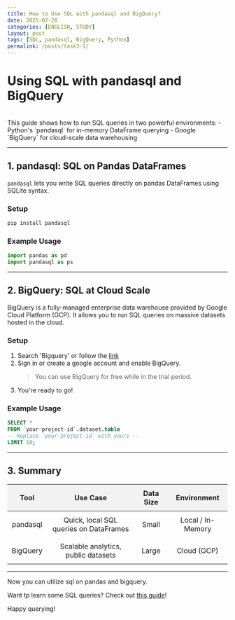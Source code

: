 ```yaml
---
title: How to Use SQL with pandasql and BigQuery?
date: 2025-07-28
categories: [ENGLISH, STUDY]
layout: post
tags: [SQL, pandasql, BigQuery, Python]
permalink: /posts/task3-1/
---
```


# Using SQL with pandasql and BigQuery
<br>
This guide shows how to run SQL queries in two powerful environments:
- Python's `pandasql` for in-memory DataFrame querying
- Google `BigQuery` for cloud-scale data warehousing

---

## 1. **pandasql**: SQL on Pandas DataFrames

`pandasql` lets you write SQL queries directly on pandas DataFrames using SQLite syntax.

### Setup
```bash
pip install pandasql
```

### Example Usage
```python
import pandas as pd
import pandasql as ps
```  

---  

## 2. **BigQuery**: SQL at Cloud Scale

BigQuery is a fully-managed enterprise data warehouse provided by Google Cloud Platform (GCP). It allows you to run SQL queries on massive datasets hosted in the cloud.

### Setup

1. Search 'Bigquery' or follow the [link](https://cloud.google.com/?hl=en) 
2. Sign in or create a google account and enable BigQuery.
   > You can use BigQuery for free while in the trial period.
3. You're ready to go!

### Example Usage

```sql
SELECT *
FROM `your-project-id`.dataset.table
-- Replace `your-project-id` with yours --   
LIMIT 10;
```  

---

## 3. Summary

<table style="width:100%; text-align:center; border-collapse: collapse;">
  <thead style="background-color:#f2f2f2;">
    <tr>
      <th style="padding: 10px;">Tool</th>
      <th style="padding: 10px;">Use Case</th>
      <th style="padding: 10px;">Data Size</th>
      <th style="padding: 10px;">Environment</th>
    </tr>
  </thead>
  <tbody>
    <tr>
      <td style="padding: 10px;">pandasql</td>
      <td style="padding: 10px;">Quick, local SQL queries on DataFrames</td>
      <td style="padding: 10px;">Small</td>
      <td style="padding: 10px;">Local / In-Memory</td>
    </tr>
    <tr>
      <td style="padding: 10px;">BigQuery</td>
      <td style="padding: 10px;">Scalable analytics, public datasets</td>
      <td style="padding: 10px;">Large</td>
      <td style="padding: 10px;">Cloud (GCP)</td>
    </tr>
  </tbody>
</table>

---

Now you can utilize sql on pandas and bigquery.

Want tp learn some SQL queries? Check out [this guide](https://snhzyn.github.io/posts/task2-1/)!

Happy querying!



